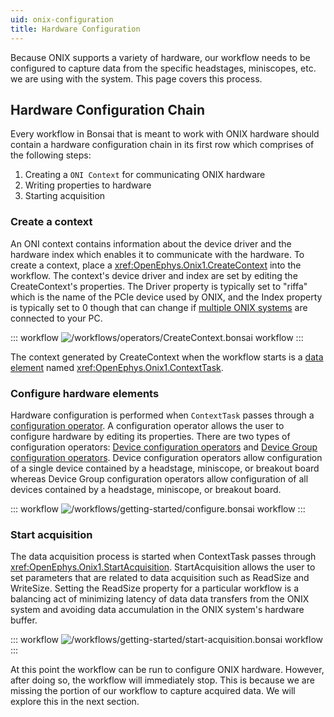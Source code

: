 ```yaml
---
uid: onix-configuration
title: Hardware Configuration
---
```


Because ONIX supports a variety of hardware, our workflow needs to be configured
to capture data from the specific headstages, miniscopes, etc. we are using with the
system. This page covers this process.

## Hardware Configuration Chain

Every workflow in Bonsai that is meant to work with ONIX hardware should contain a hardware
configuration chain in its first row which comprises of the following steps:

1) Creating a `ONI Context` for communicating ONIX hardware
2) Writing properties to hardware
3) Starting acquisition

### Create a context

An ONI context contains information about the device driver and the hardware
index which enables it to communicate with the hardware. To create a context,
place a <xref:OpenEphys.Onix1.CreateContext> into the workflow. The context's
device driver and index are set by editing the CreateContext's properties. The
Driver property is typically set to "riffa" which is the name of the PCIe device
used by ONIX, and the Index property is typically set to 0 though that can
change if [multiple ONIX systems](xref:onix-acquisition#multiple-onix-systems) are connected to your
PC.

::: workflow
![/workflows/operators/CreateContext.bonsai workflow](../../workflows/operators/CreateContext.bonsai)
:::

The context generated by CreateContext when the workflow starts is a [data
element](xref:data-elements) named <xref:OpenEphys.Onix1.ContextTask>.

### Configure hardware elements

Hardware configuration is performed when `ContextTask` passes through a [configuration
operator](xref:configure). A configuration operator allows the user to configure hardware by editing
its properties. There are two types of configuration operators: [Device configuration
operators](xref:device-configure) and [Device Group configuration operators](xref:configure).
Device configuration operators allow configuration of a single device contained by a headstage,
miniscope, or breakout board whereas Device Group configuration operators allow configuration of all
devices contained by a headstage, miniscope, or breakout board.

::: workflow
![/workflows/getting-started/configure.bonsai workflow](../../workflows/getting-started/configure.bonsai)
:::

### Start acquisition

The data acquisition process is started when ContextTask passes through
<xref:OpenEphys.Onix1.StartAcquisition>. StartAcquisition allows the user to set parameters that are
related to data acquisition such as ReadSize and WriteSize. Setting the ReadSize property for a
particular workflow is a balancing act of minimizing latency of data data transfers from the ONIX
system and avoiding data accumulation in the ONIX system's hardware buffer.

::: workflow
![/workflows/getting-started/start-acquisition.bonsai workflow](../../workflows/getting-started/start-acquisition.bonsai)
:::

At this point the workflow can be run to configure ONIX hardware. However,
after doing so, the workflow will immediately stop. This is because we are
missing the portion of our workflow to capture acquired data. We will explore 
this in the next section.